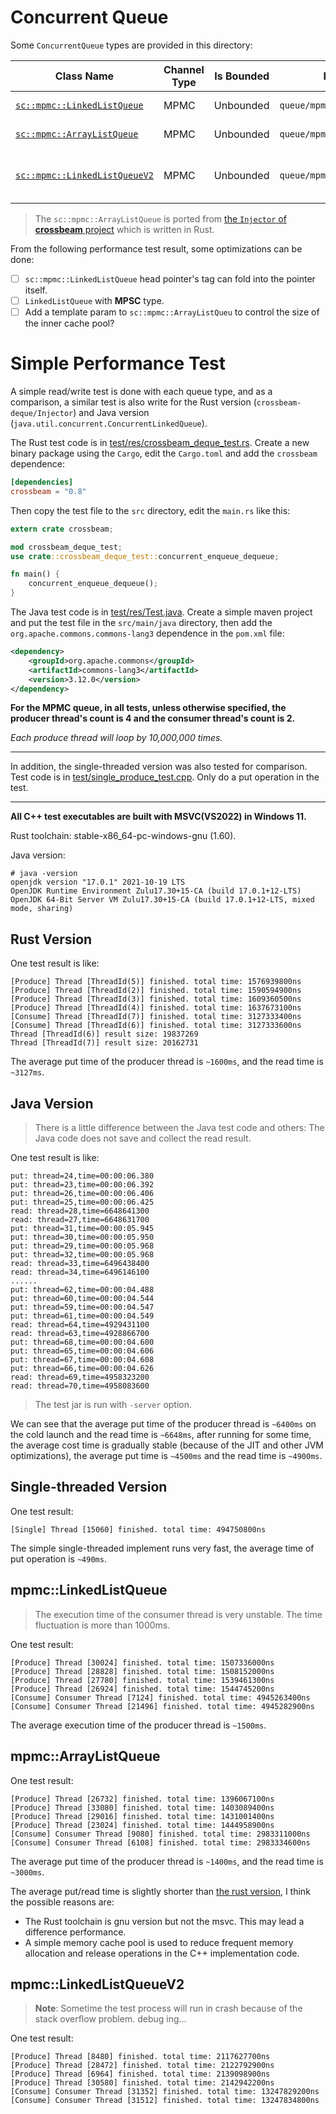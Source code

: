 # Concurrent Queue
Some `ConcurrentQueue` types are provided in this directory:

| Class Name | Channel Type | Is Bounded | Header File | Description |
| --- | --- | --- | --- | --- |
| [`sc::mpmc::LinkedListQueue`](./mpmc_list_queue.hpp) | MPMC | Unbounded | `queue/mpmc_list_queue.hpp` | Implemented using the single linked-list. |
| [`sc::mpmc::ArrayListQueue`](./mpmc_array_queue.hpp) | MPMC | Unbounded | `queue/mpmc_array_queue.hpp` | Implemented using array + single linked-list. |
| [`sc::mpmc::LinkedListQueueV2`](./mpmc_list_queue_v2.hpp) | MPMC | Unbounded | `queue/mpmc_list_queue_v2.hpp` | Implemented using single linked-list, but memory is managed by `std::atomic<std::shared_ptr>`. |

> The `sc::mpmc::ArrayListQueue` is ported from [the `Injector` of **crossbeam** project](https://github.com/crossbeam-rs/crossbeam/blob/master/crossbeam-deque/src/deque.rs) which is written in Rust.

From the following performance test result, some optimizations can be done:
* [ ] `sc::mpmc::LinkedListQueue` head pointer's tag can fold into the pointer itself.
* [ ] `LinkedListQueue` with **MPSC** type.
* [ ] Add a template param to `sc::mpmc::ArrayListQueu` to control the size of the inner cache pool?

# Simple Performance Test
A simple read/write test is done with each queue type, and as a comparison, a similar test is also write for the Rust version (`crossbeam-deque/Injector`) and Java version (`java.util.concurrent.ConcurrentLinkedQueue`).

The Rust test code is in [test/res/crossbeam_deque_test.rs](../test/res/crossbeam_deque_test.rs). Create a new binary package using the `Cargo`, edit the `Cargo.toml` and add the `crossbeam` dependence:
```toml
[dependencies]
crossbeam = "0.8"
```
Then copy the test file to the `src` directory, edit the `main.rs` like this:
```rust
extern crate crossbeam;

mod crossbeam_deque_test;
use crate::crossbeam_deque_test::concurrent_enqueue_dequeue;

fn main() {
    concurrent_enqueue_dequeue();
}
```

The Java test code is in [test/res/Test.java](../test/res/Test.java). Create a simple maven project and put the test file in the `src/main/java` directory, then add the `org.apache.commons.commons-lang3` dependence in the `pom.xml` file:
```xml
<dependency>
    <groupId>org.apache.commons</groupId>
    <artifactId>commons-lang3</artifactId>
    <version>3.12.0</version>
</dependency>
```

**For the MPMC queue, in all tests, unless otherwise specified, the producer thread's count is 4 and the consumer thread's count is 2.**

*Each produce thread will loop by 10,000,000 times.*

---

In addition, the single-threaded version was also tested for comparison. Test code is in [test/single_produce_test.cpp](../test/single_produce_test.cpp). Only do a put operation in the test.

---

**All C++ test executables are built with MSVC(VS2022) in Windows 11.**

Rust toolchain: stable-x86_64-pc-windows-gnu (1.60).

Java version:
```text
# java -version
openjdk version "17.0.1" 2021-10-19 LTS
OpenJDK Runtime Environment Zulu17.30+15-CA (build 17.0.1+12-LTS)
OpenJDK 64-Bit Server VM Zulu17.30+15-CA (build 17.0.1+12-LTS, mixed mode, sharing)
```

## Rust Version
One test result is like:
```text
[Produce] Thread [ThreadId(5)] finished. total time: 1576939800ns
[Produce] Thread [ThreadId(2)] finished. total time: 1590594900ns
[Produce] Thread [ThreadId(3)] finished. total time: 1609360500ns
[Produce] Thread [ThreadId(4)] finished. total time: 1637673100ns
[Consume] Thread [ThreadId(7)] finished. total time: 3127333400ns
[Consume] Thread [ThreadId(6)] finished. total time: 3127333600ns
Thread [ThreadId(6)] result size: 19837269
Thread [ThreadId(7)] result size: 20162731
```

The average put time of the producer thread is `~1600ms`, and the read time is `~3127ms`.

## Java Version
> There is a little difference between the Java test code and others: The Java code does not save and collect the read result.

One test result is like:
```text
put: thread=24,time=00:00:06.380
put: thread=23,time=00:00:06.392
put: thread=26,time=00:00:06.406
put: thread=25,time=00:00:06.425
read: thread=28,time=6648641300
read: thread=27,time=6648631700
put: thread=31,time=00:00:05.945
put: thread=30,time=00:00:05.950
put: thread=29,time=00:00:05.968
put: thread=32,time=00:00:05.968
read: thread=33,time=6496438400
read: thread=34,time=6496146100
......
put: thread=62,time=00:00:04.488
put: thread=60,time=00:00:04.544
put: thread=59,time=00:00:04.547
put: thread=61,time=00:00:04.549
read: thread=64,time=4929431100
read: thread=63,time=4928866700
put: thread=68,time=00:00:04.600
put: thread=65,time=00:00:04.606
put: thread=67,time=00:00:04.608
put: thread=66,time=00:00:04.626
read: thread=69,time=4958323200
read: thread=70,time=4958083600
```

> The test jar is run with `-server` option.

We can see that the average put time of the producer thread is `~6400ms` on the cold launch and the read time is `~6648ms`, after running for some time, the average cost time is gradually stable (because of the JIT and other JVM optimizations), the average put time is `~4500ms` and the read time is `~4900ms`.

## Single-threaded Version
One test result:
```text
[Single] Thread [15060] finished. total time: 494750800ns
```

The simple single-threaded implement runs very fast, the average time of put operation is `~490ms`.

## mpmc::LinkedListQueue
> The execution time of the consumer thread is very unstable. The time fluctuation is more than 1000ms.

One test result:
```text
[Produce] Thread [30024] finished. total time: 1507336000ns
[Produce] Thread [28828] finished. total time: 1508152000ns
[Produce] Thread [27780] finished. total time: 1539461300ns
[Produce] Thread [26924] finished. total time: 1544745200ns
[Consume] Consumer Thread [7124] finished. total time: 4945263400ns
[Consume] Consumer Thread [21496] finished. total time: 4945282900ns
```

The average execution time of the producer thread is `~1500ms`.

## mpmc::ArrayListQueue
One test result:
```text
[Produce] Thread [26732] finished. total time: 1396067100ns
[Produce] Thread [33080] finished. total time: 1403089400ns
[Produce] Thread [29016] finished. total time: 1431001400ns
[Produce] Thread [23024] finished. total time: 1444958900ns
[Consume] Consumer Thread [9080] finished. total time: 2983311000ns
[Consume] Consumer Thread [6108] finished. total time: 2983334600ns
```

The average put time of the producer thread is `~1400ms`, and the read time is `~3000ms`.

The average put/read time is slightly shorter than [the rust version](#rust-version), I think the possible reasons are:
* The Rust toolchain is gnu version but not the msvc. This may lead a difference performance.
* A simple memory cache pool is used to reduce frequent memory allocation and release operations in the C++ implementation code.

## mpmc::LinkedListQueueV2
> **Note**: Sometime the test process will run in crash because of the stack overflow problem. debug ing...

One test result:
```text
[Produce] Thread [8480] finished. total time: 2117627700ns
[Produce] Thread [28472] finished. total time: 2122792900ns
[Produce] Thread [6964] finished. total time: 2139098900ns
[Produce] Thread [30580] finished. total time: 2142942200ns
[Consume] Consumer Thread [31352] finished. total time: 13247829200ns
[Consume] Consumer Thread [31512] finished. total time: 13247834800ns
```
